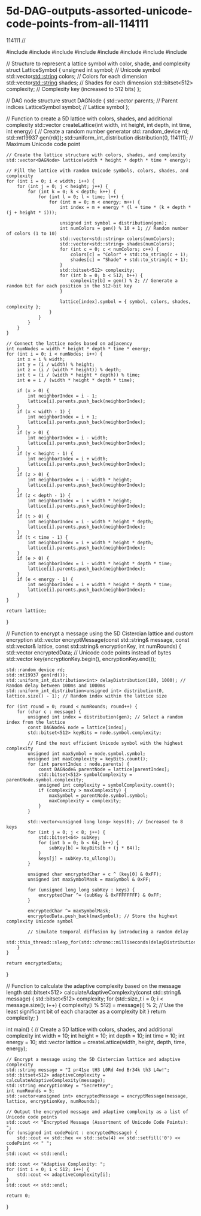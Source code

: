# 5d-DAG-outputs-assorted-unicode-code-points-from-all-114111
114111
//

#include <iostream>
#include <vector>
#include <random>
#include <bitset>
#include <sstream>
#include <iomanip>
#include <chrono>
#include <thread>

// Structure to represent a lattice symbol with color, shade, and complexity
struct LatticeSymbol {
    unsigned int symbol;                // Unicode symbol
    std::vector<std::string> colors;    // Colors for each dimension
    std::vector<std::string> shades;    // Shades for each dimension
    std::bitset<512> complexity;        // Complexity key (increased to 512 bits)
};

// DAG node structure
struct DAGNode {
    std::vector<int> parents; // Parent indices
    LatticeSymbol symbol;     // Lattice symbol
};

// Function to create a 5D lattice with colors, shades, and additional complexity
std::vector<DAGNode> createLattice(int width, int height, int depth, int time, int energy) {
    // Create a random number generator
    std::random_device rd;
    std::mt19937 gen(rd());
    std::uniform_int_distribution<unsigned int> distribution(0, 114111); // Maximum Unicode code point

    // Create the lattice structure with colors, shades, and complexity
    std::vector<DAGNode> lattice(width * height * depth * time * energy);

    // Fill the lattice with random Unicode symbols, colors, shades, and complexity
    for (int i = 0; i < width; i++) {
        for (int j = 0; j < height; j++) {
            for (int k = 0; k < depth; k++) {
                for (int l = 0; l < time; l++) {
                    for (int m = 0; m < energy; m++) {
                        int index = m + energy * (l + time * (k + depth * (j + height * i)));

                        unsigned int symbol = distribution(gen);
                        int numColors = gen() % 10 + 1; // Random number of colors (1 to 10)
                        std::vector<std::string> colors(numColors);
                        std::vector<std::string> shades(numColors);
                        for (int c = 0; c < numColors; c++) {
                            colors[c] = "Color" + std::to_string(c + 1);
                            shades[c] = "Shade" + std::to_string(c + 1);
                        }
                        std::bitset<512> complexity;
                        for (int b = 0; b < 512; b++) {
                            complexity[b] = gen() % 2; // Generate a random bit for each position in the 512-bit key
                        }

                        lattice[index].symbol = { symbol, colors, shades, complexity };
                    }
                }
            }
        }
    }

    // Connect the lattice nodes based on adjacency
    int numNodes = width * height * depth * time * energy;
    for (int i = 0; i < numNodes; i++) {
        int x = i % width;
        int y = (i / width) % height;
        int z = (i / (width * height)) % depth;
        int t = (i / (width * height * depth)) % time;
        int e = i / (width * height * depth * time);

        if (x > 0) {
            int neighborIndex = i - 1;
            lattice[i].parents.push_back(neighborIndex);
        }
        if (x < width - 1) {
            int neighborIndex = i + 1;
            lattice[i].parents.push_back(neighborIndex);
        }
        if (y > 0) {
            int neighborIndex = i - width;
            lattice[i].parents.push_back(neighborIndex);
        }
        if (y < height - 1) {
            int neighborIndex = i + width;
            lattice[i].parents.push_back(neighborIndex);
        }
        if (z > 0) {
            int neighborIndex = i - width * height;
            lattice[i].parents.push_back(neighborIndex);
        }
        if (z < depth - 1) {
            int neighborIndex = i + width * height;
            lattice[i].parents.push_back(neighborIndex);
        }
        if (t > 0) {
            int neighborIndex = i - width * height * depth;
            lattice[i].parents.push_back(neighborIndex);
        }
        if (t < time - 1) {
            int neighborIndex = i + width * height * depth;
            lattice[i].parents.push_back(neighborIndex);
        }
        if (e > 0) {
            int neighborIndex = i - width * height * depth * time;
            lattice[i].parents.push_back(neighborIndex);
        }
        if (e < energy - 1) {
            int neighborIndex = i + width * height * depth * time;
            lattice[i].parents.push_back(neighborIndex);
        }
    }

    return lattice;
}

// Function to encrypt a message using the 5D Cistercian lattice and custom encryption
std::vector<unsigned int> encryptMessage(const std::string& message, const std::vector<DAGNode>& lattice, const std::string& encryptionKey, int numRounds) {
    std::vector<unsigned int> encryptedData; // Unicode code points instead of bytes
    std::vector<unsigned char> key(encryptionKey.begin(), encryptionKey.end());

    std::random_device rd;
    std::mt19937 gen(rd());
    std::uniform_int_distribution<int> delayDistribution(100, 1000); // Random delay between 100ms and 1000ms
    std::uniform_int_distribution<unsigned int> distribution(0, lattice.size() - 1); // Random index within the lattice size

    for (int round = 0; round < numRounds; round++) {
        for (char c : message) {
            unsigned int index = distribution(gen); // Select a random index from the lattice
            const DAGNode& node = lattice[index];
            std::bitset<512> keyBits = node.symbol.complexity;

            // Find the most efficient Unicode symbol with the highest complexity
            unsigned int maxSymbol = node.symbol.symbol;
            unsigned int maxComplexity = keyBits.count();
            for (int parentIndex : node.parents) {
                const DAGNode& parentNode = lattice[parentIndex];
                std::bitset<512> symbolComplexity = parentNode.symbol.complexity;
                unsigned int complexity = symbolComplexity.count();
                if (complexity > maxComplexity) {
                    maxSymbol = parentNode.symbol.symbol;
                    maxComplexity = complexity;
                }
            }

            std::vector<unsigned long long> keys(8); // Increased to 8 keys
            for (int j = 0; j < 8; j++) {
                std::bitset<64> subKey;
                for (int b = 0; b < 64; b++) {
                    subKey[b] = keyBits[b + (j * 64)];
                }
                keys[j] = subKey.to_ullong();
            }

            unsigned char encryptedChar = c ^ (key[0] & 0xFF);
            unsigned int maxSymbolMask = maxSymbol & 0xFF;

            for (unsigned long long subKey : keys) {
                encryptedChar ^= (subKey & 0xFFFFFFFF) & 0xFF;
            }

            encryptedChar ^= maxSymbolMask;
            encryptedData.push_back(maxSymbol); // Store the highest complexity Unicode symbol

            // Simulate temporal diffusion by introducing a random delay
            std::this_thread::sleep_for(std::chrono::milliseconds(delayDistribution(gen)));
        }
    }

    return encryptedData;
}

// Function to calculate the adaptive complexity based on the message length
std::bitset<512> calculateAdaptiveComplexity(const std::string& message) {
    std::bitset<512> complexity;
    for (std::size_t i = 0; i < message.size(); i++) {
        complexity[i % 512] = message[i] % 2; // Use the least significant bit of each character as a complexity bit
    }
    return complexity;
}

int main() {
    // Create a 5D lattice with colors, shades, and additional complexity
    int width = 10;
    int height = 10;
    int depth = 10;
    int time = 10;
    int energy = 10;
    std::vector<DAGNode> lattice = createLattice(width, height, depth, time, energy);

    // Encrypt a message using the 5D Cistercian lattice and adaptive complexity
    std::string message = "I pr41se tH3 L0Rd 4nd Br34k th3 L4w!";
    std::bitset<512> adaptiveComplexity = calculateAdaptiveComplexity(message);
    std::string encryptionKey = "SecretKey";
    int numRounds = 5;
    std::vector<unsigned int> encryptedMessage = encryptMessage(message, lattice, encryptionKey, numRounds);

    // Output the encrypted message and adaptive complexity as a list of Unicode code points
    std::cout << "Encrypted Message (Assortment of Unicode Code Points): ";
    for (unsigned int codePoint : encryptedMessage) {
        std::cout << std::hex << std::setw(4) << std::setfill('0') << codePoint << " ";
    }
    std::cout << std::endl;

    std::cout << "Adaptive Complexity: ";
    for (int i = 0; i < 512; i++) {
        std::cout << adaptiveComplexity[i];
    }
    std::cout << std::endl;

    return 0;
}
